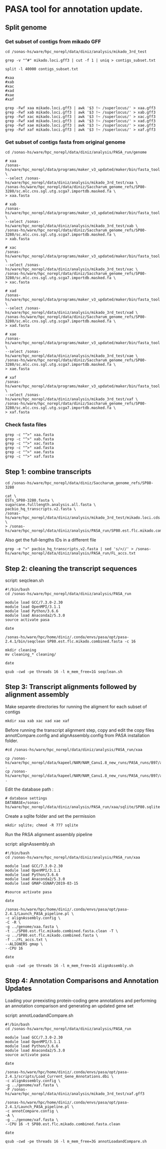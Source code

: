 # PASA tool for annotation update.

## Split genome

### Get subset of contigs from mikado GFF

```
cd /sonas-hs/ware/hpc_norepl/data/diniz/analysis/mikado_3rd_test

grep -v "^#" mikado.loci.gff3 | cut -f 1 | uniq > contigs_subset.txt

split -l 40000 contigs_subset.txt

#xaa
#xab
#xac
#xad
#xae
#xaf

grep -Fwf xaa mikado.loci.gff3 | awk '$3 !~ /superlocus/' > xaa.gff3
grep -Fwf xab mikado.loci.gff3 | awk '$3 !~ /superlocus/' > xab.gff3
grep -Fwf xac mikado.loci.gff3 | awk '$3 !~ /superlocus/' > xac.gff3
grep -Fwf xad mikado.loci.gff3 | awk '$3 !~ /superlocus/' > xad.gff3
grep -Fwf xae mikado.loci.gff3 | awk '$3 !~ /superlocus/' > xae.gff3
grep -Fwf xaf mikado.loci.gff3 | awk '$3 !~ /superlocus/' > xaf.gff3
```

### Get subset of contigs fasta from original genome

```
cd /sonas-hs/ware/hpc_norepl/data/diniz/analysis/PASA_run/genome

# xaa
/sonas-hs/ware/hpc_norepl/data/programs/maker_v3_updated/maker/bin/fasta_tool \
--select /sonas-hs/ware/hpc_norepl/data/diniz/analysis/mikado_3rd_test/xaa \
/sonas-hs/ware/hpc_norepl/data/diniz/Saccharum_genome_refs/SP80-3280/sc.mlc.cns.sgl.utg.scga7.importdb.masked.fa \
> xaa.fasta

# xab
/sonas-hs/ware/hpc_norepl/data/programs/maker_v3_updated/maker/bin/fasta_tool \
--select /sonas-hs/ware/hpc_norepl/data/diniz/analysis/mikado_3rd_test/xab \
/sonas-hs/ware/hpc_norepl/data/diniz/Saccharum_genome_refs/SP80-3280/sc.mlc.cns.sgl.utg.scga7.importdb.masked.fa \
> xab.fasta

# xac
/sonas-hs/ware/hpc_norepl/data/programs/maker_v3_updated/maker/bin/fasta_tool \
--select /sonas-hs/ware/hpc_norepl/data/diniz/analysis/mikado_3rd_test/xac \
/sonas-hs/ware/hpc_norepl/data/diniz/Saccharum_genome_refs/SP80-3280/sc.mlc.cns.sgl.utg.scga7.importdb.masked.fa \
> xac.fasta

# xad
/sonas-hs/ware/hpc_norepl/data/programs/maker_v3_updated/maker/bin/fasta_tool \
--select /sonas-hs/ware/hpc_norepl/data/diniz/analysis/mikado_3rd_test/xad \
/sonas-hs/ware/hpc_norepl/data/diniz/Saccharum_genome_refs/SP80-3280/sc.mlc.cns.sgl.utg.scga7.importdb.masked.fa \
> xad.fasta

# xae
/sonas-hs/ware/hpc_norepl/data/programs/maker_v3_updated/maker/bin/fasta_tool \
--select /sonas-hs/ware/hpc_norepl/data/diniz/analysis/mikado_3rd_test/xae \
/sonas-hs/ware/hpc_norepl/data/diniz/Saccharum_genome_refs/SP80-3280/sc.mlc.cns.sgl.utg.scga7.importdb.masked.fa \
> xae.fasta

# xaf
/sonas-hs/ware/hpc_norepl/data/programs/maker_v3_updated/maker/bin/fasta_tool \
--select /sonas-hs/ware/hpc_norepl/data/diniz/analysis/mikado_3rd_test/xaf \
/sonas-hs/ware/hpc_norepl/data/diniz/Saccharum_genome_refs/SP80-3280/sc.mlc.cns.sgl.utg.scga7.importdb.masked.fa \
> xaf.fasta
```

### Check fasta files

```
grep -c "^>" xaa.fasta
grep -c "^>" xab.fasta
grep -c "^>" xac.fasta
grep -c "^>" xad.fasta
grep -c "^>" xae.fasta
grep -c "^>" xaf.fasta
```

## Step 1: combine transcripts

```
cd /sonas-hs/ware/hpc_norepl/data/diniz/Saccharum_genome_refs/SP80-3280

cat \
ESTs_SP80-3280.fasta \
sugarcane.fulllength.analysis.all.fasta \
pacbio_hq_transcripts.v2.fasta \
/sonas-hs/ware/hpc_norepl/data/diniz/analysis/mikado_3rd_test/mikado.loci.cds.fasta \
> /sonas-hs/ware/hpc_norepl/data/diniz/analysis/PASA_run/SP80.est.flc.mikado.combined.fasta
```

Also get the full-lengths IDs in a different file
```
grep -e ">" pacbio_hq_transcripts.v2.fasta | sed 's/>//' > /sonas-hs/ware/hpc_norepl/data/diniz/analysis/PASA_run/FL_accs.txt
```

## Step 2: cleaning the transcript sequences

script: seqclean.sh
```
#!/bin/bash
cd /sonas-hs/ware/hpc_norepl/data/diniz/analysis/PASA_run
 
module load GCC/7.3.0-2.30
module load OpenMPI/3.1.1
module load Python/3.6.6
module load Anaconda2/5.3.0
source activate pasa

date

/sonas-hs/ware/hpc/home/diniz/.conda/envs/pasa/opt/pasa-2.4.1/bin/seqclean SP80.est.flc.mikado.combined.fasta -c 16

mkdir cleaning
mv cleaning_* cleaning/

date
```
```
qsub -cwd -pe threads 16 -l m_mem_free=1G seqclean.sh 
```

## Step 3: Transcript alignments followed by alignment assembly

Make separete directories for running the aligment for each subset of contigs
```
mkdir xaa xab xac xad xae xaf
```

Before running the transcript alignment step, copy and edit the copy files annotCompare.config and alignAssembly.config from PASA installation folder.

```
#cd /sonas-hs/ware/hpc_norepl/data/diniz/analysis/PASA_run/xaa

cp /sonas-hs/ware/hpc_norepl/data/kapeel/NAM/NAM_Canu1.8_new_runs/PASA_runs/B97/alignAssembly.config .
cp /sonas-hs/ware/hpc_norepl/data/kapeel/NAM/NAM_Canu1.8_new_runs/PASA_runs/B97/annotCompare.config .
```

Edit the database path :

```
# database settings
DATABASE=/sonas-hs/ware/hpc_norepl/data/diniz/analysis/PASA_run/xaa/sqlite/SP80.sqlite
```

Create a sqlite folder and set the permission
```
mkdir sqlite; chmod -R 777 sqlite
```

Run the PASA alignment assembly pipeline

script: alignAssembly.sh
```
#!/bin/bash
cd /sonas-hs/ware/hpc_norepl/data/diniz/analysis/PASA_run/xaa
 
module load GCC/7.3.0-2.30
module load OpenMPI/3.1.1
module load Python/3.6.6
module load Anaconda2/5.3.0
module load GMAP-GSNAP/2019-03-15

#source activate pasa

date

/sonas-hs/ware/hpc/home/diniz/.conda/envs/pasa/opt/pasa-2.4.1/Launch_PASA_pipeline.pl \
-c alignAssembly.config \
-C -R \
-g ../genome/xaa.fasta \
-t ../SP80.est.flc.mikado.combined.fasta.clean -T \
-u ../SP80.est.flc.mikado.combined.fasta \
-f ../FL_accs.txt \
--ALIGNERS gmap \
--CPU 16

date
```
```
qsub -cwd -pe threads 16 -l m_mem_free=1G alignAssembly.sh
```

## Step 4: Annotation Comparisons and Annotation Updates

Loading your preexisting protein-coding gene annotations and performing an annotation comparison and generating an updated gene set

script: annotLoadandCompare.sh
```
#!/bin/bash
cd /sonas-hs/ware/hpc_norepl/data/diniz/analysis/PASA_run 
 
module load GCC/7.3.0-2.30
module load OpenMPI/3.1.1
module load Python/3.6.6
module load Anaconda2/5.3.0
source activate pasa

date

/sonas-hs/ware/hpc/home/diniz/.conda/envs/pasa/opt/pasa-2.4.1/scripts/Load_Current_Gene_Annotations.dbi \
-c alignAssembly.config \
-g ../genome/xaf.fasta \
-P /sonas-hs/ware/hpc_norepl/data/diniz/analysis/mikado_3rd_test/xaf.gff3

/sonas-hs/ware/hpc/home/diniz/.conda/envs/pasa/opt/pasa-2.4.1/Launch_PASA_pipeline.pl \
-c annotCompare.config \
-A \
-g ../genome/xaf.fasta \
--CPU 16 -t SP80.est.flc.mikado.combined.fasta.clean

date
```
```
qsub -cwd -pe threads 16 -l m_mem_free=3G annotLoadandCompare.sh 
```
